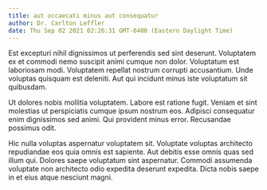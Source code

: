 ```yaml
---
title: aut occaecati minus aut consequatur
author: Dr. Carlton Leffler
date: Thu Sep 02 2021 02:26:31 GMT-0400 (Eastern Daylight Time)
---
```

Est excepturi nihil dignissimos ut perferendis sed sint deserunt. Voluptatem ex et commodi nemo suscipit animi cumque non dolor. Voluptatum est laboriosam modi. Voluptatem repellat nostrum corrupti accusantium. Unde voluptas quisquam est deleniti. Aut qui incidunt minus iste voluptatum sit quibusdam.

 Ut dolores nobis mollitia voluptatem. Labore est ratione fugit. Veniam et sint molestias ut perspiciatis cumque ipsum nostrum eos. Adipisci consequatur enim dignissimos sed animi. Qui provident minus error. Recusandae possimus odit.

 Hic nulla voluptas aspernatur voluptatem sit. Voluptate voluptas architecto repudiandae eos quia omnis est sapiente. Aut debitis esse omnis quas sed illum qui. Dolores saepe voluptatum sint aspernatur. Commodi assumenda voluptate non architecto odio expedita deserunt expedita. Dicta nobis saepe in et eius atque nesciunt magni.